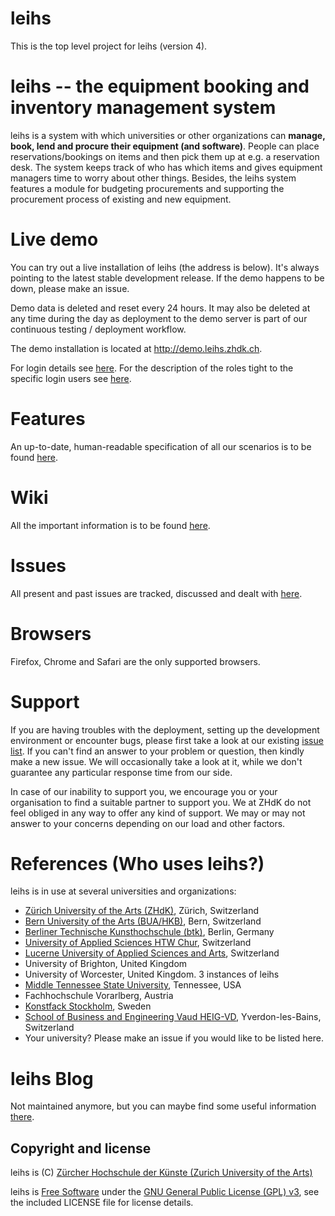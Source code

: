# leihs

This is the top level project for leihs (version 4).

# leihs -- the equipment booking and inventory management system

leihs is a system with which universities or other organizations can **manage, book, lend and procure their equipment (and software)**. People can place reservations/bookings on items and then pick them up at e.g. a reservation desk. The system keeps track of who has which items and gives equipment managers time to worry about other things. Besides, the leihs system features a module for budgeting procurements and supporting the procurement process of existing and new equipment.

# Live demo

You can try out a live installation of leihs (the address is below). It's always pointing to the latest stable development release. If the demo happens to be down, please make an issue.

Demo data is deleted and reset every 24 hours. It may also be deleted at any time during the day as deployment to the demo server is part of our continuous testing / deployment workflow.

The demo installation is located at http://demo.leihs.zhdk.ch.

For login details see [here](https://github.com/leihs/leihs/wiki#live-demo). For the description of the roles tight to the specific login users see [here](Roles.md).

# Features

An up-to-date, human-readable specification of all our scenarios is to be found [here](https://relishapp.com/leihs/).

# Wiki

All the important information is to be found [here](https://github.com/leihs/leihs/wiki).

# Issues

All present and past issues are tracked, discussed and dealt with [here](https://github.com/leihs/leihs/issues).

# Browsers

Firefox, Chrome and Safari are the only supported browsers.

# Support

If you are having troubles with the deployment, setting up the development environment or encounter bugs, please first take a look at our existing [issue list](https://github.com/leihs/leihs/issues). If you can't find an answer to your problem or question, then kindly make a new issue. We will occasionally take a look at it, while we don't guarantee any particular response time from our side.

In case of our inability to support you, we encourage you or your organisation to find a suitable partner to support you. We at ZHdK do not feel obliged in any way to offer any kind of support. We may or may not answer to your concerns depending on our load and other factors.

# References (Who uses leihs?)

leihs is in use at several universities and organizations:

 * [Zürich University of the Arts (ZHdK)](http://www.zhdk.ch), Zürich, Switzerland
 * [Bern University of the Arts (BUA/HKB)](http://hkb.bfh.ch), Bern, Switzerland
 * [Berliner Technische Kunsthochschule (btk)](http://www.btk-fh.de/), Berlin, Germany
 * [University of Applied Sciences HTW Chur](http://www.fh-htwchur.ch), Switzerland
 * [Lucerne University of Applied Sciences and Arts](http://www.hslu.ch), Switzerland
 * University of Brighton, United Kingdom
 * University of Worcester, United Kingdom. 3 instances of leihs
 * [Middle Tennessee State University](http://www.mtsu.edu), Tennessee, USA
 * Fachhochschule Vorarlberg, Austria
 * [Konstfack Stockholm](http://www.konstfack.se), Sweden
 * [School of Business and Engineering Vaud HEIG-VD](https://heig-vd.ch), Yverdon-les-Bains, Switzerland
 * Your university? Please make an issue if you would like to be listed here.

# leihs Blog

Not maintained anymore, but you can maybe find some useful information [there](https://blog.zhdk.ch/leihs).

## Copyright and license

leihs is (C) [Zürcher Hochschule der Künste (Zurich University of the Arts)](http://www.zhdk.ch)

leihs is [Free Software](http://www.gnu.org/philosophy/free-sw.html) under the [GNU General Public License (GPL) v3](http://www.gnu.org/licenses/gpl-3.0.txt), see the included LICENSE file for license details.
